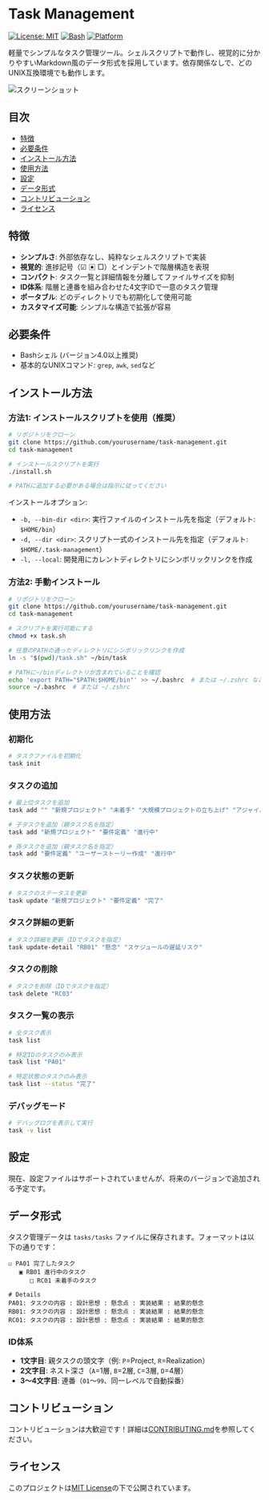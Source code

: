 # Task Management

[![License: MIT](https://img.shields.io/badge/License-MIT-yellow.svg)](https://opensource.org/licenses/MIT)
[![Bash](https://img.shields.io/badge/Language-Bash-green.svg)](https://www.gnu.org/software/bash/)
[![Platform](https://img.shields.io/badge/Platform-Linux%20%7C%20macOS-blue.svg)](https://github.com/yourusername/task-management)

軽量でシンプルなタスク管理ツール。シェルスクリプトで動作し、視覚的に分かりやすいMarkdown風のデータ形式を採用しています。依存関係なしで、どのUNIX互換環境でも動作します。

![スクリーンショット](docs/screenshot.png)

## 目次

- [特徴](#特徴)
- [必要条件](#必要条件)
- [インストール方法](#インストール方法)
- [使用方法](#使用方法)
- [設定](#設定)
- [データ形式](#データ形式)
- [コントリビューション](#コントリビューション)
- [ライセンス](#ライセンス)

## 特徴

- **シンプルさ**: 外部依存なし、純粋なシェルスクリプトで実装
- **視覚的**: 進捗記号（☑ ▣ □）とインデントで階層構造を表現
- **コンパクト**: タスク一覧と詳細情報を分離してファイルサイズを抑制
- **ID体系**: 階層と連番を組み合わせた4文字IDで一意のタスク管理
- **ポータブル**: どのディレクトリでも初期化して使用可能
- **カスタマイズ可能**: シンプルな構造で拡張が容易

## 必要条件

- Bashシェル (バージョン4.0以上推奨)
- 基本的なUNIXコマンド: `grep`, `awk`, `sed`など

## インストール方法

### 方法1: インストールスクリプトを使用（推奨）

```bash
# リポジトリをクローン
git clone https://github.com/yourusername/task-management.git
cd task-management

# インストールスクリプトを実行
./install.sh

# PATHに追加する必要がある場合は指示に従ってください
```

インストールオプション:
- `-b, --bin-dir <dir>`: 実行ファイルのインストール先を指定（デフォルト: `$HOME/bin`）
- `-d, --dir <dir>`: スクリプト一式のインストール先を指定（デフォルト: `$HOME/.task-management`）
- `-l, --local`: 開発用にカレントディレクトリにシンボリックリンクを作成

### 方法2: 手動インストール

```bash
# リポジトリをクローン
git clone https://github.com/yourusername/task-management.git
cd task-management

# スクリプトを実行可能にする
chmod +x task.sh

# 任意のPATHの通ったディレクトリにシンボリックリンクを作成
ln -s "$(pwd)/task.sh" ~/bin/task

# PATHに~/binディレクトリが含まれていることを確認
echo 'export PATH="$PATH:$HOME/bin"' >> ~/.bashrc  # または ~/.zshrc など
source ~/.bashrc  # または ~/.zshrc
```

## 使用方法

### 初期化

```bash
# タスクファイルを初期化
task init
```

### タスクの追加

```bash
# 最上位タスクを追加
task add "" "新規プロジェクト" "未着手" "大規模プロジェクトの立ち上げ" "アジャイル手法を採用"

# 子タスクを追加（親タスク名を指定）
task add "新規プロジェクト" "要件定義" "進行中"

# 孫タスクを追加（親タスク名を指定）
task add "要件定義" "ユーザーストーリー作成" "進行中"
```

### タスク状態の更新

```bash
# タスクのステータスを更新
task update "新規プロジェクト" "要件定義" "完了"
```

### タスク詳細の更新

```bash
# タスク詳細を更新（IDでタスクを指定）
task update-detail "RB01" "懸念" "スケジュールの遅延リスク"
```

### タスクの削除

```bash
# タスクを削除（IDでタスクを指定）
task delete "RC03"
```

### タスク一覧の表示

```bash
# 全タスク表示
task list

# 特定IDのタスクのみ表示
task list "PA01"

# 特定状態のタスクのみ表示
task list --status "完了"
```

### デバッグモード

```bash
# デバッグログを表示して実行
task -v list
```

## 設定

現在、設定ファイルはサポートされていませんが、将来のバージョンで追加される予定です。

## データ形式

タスク管理データは `tasks/tasks` ファイルに保存されます。フォーマットは以下の通りです：

```
☑ PA01 完了したタスク
   ▣ RB01 進行中のタスク
      □ RC01 未着手のタスク

# Details
PA01: タスクの内容 : 設計思想 : 懸念点 : 実装結果 : 結果的懸念
RB01: タスクの内容 : 設計思想 : 懸念点 : 実装結果 : 結果的懸念
RC01: タスクの内容 : 設計思想 : 懸念点 : 実装結果 : 結果的懸念
```

### ID体系

- **1文字目**: 親タスクの頭文字（例: `P`=Project, `R`=Realization）
- **2文字目**: ネスト深さ（`A`=1層, `B`=2層, `C`=3層, `D`=4層）
- **3～4文字目**: 連番（`01`～`99`、同一レベルで自動採番）

## コントリビューション

コントリビューションは大歓迎です！詳細は[CONTRIBUTING.md](CONTRIBUTING.md)を参照してください。

## ライセンス

このプロジェクトは[MIT License](LICENSE)の下で公開されています。 